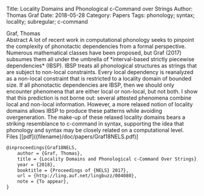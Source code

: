 Title: Locality Domains and Phonological c-Command over Strings
Author: Thomas Graf
Date: 2018-05-28
Category: Papers
Tags: phonology; syntax; locality; subregular; c-command

<div markdown class="authors">
Graf, Thomas
</div>

<div markdown class="abstract">
<span id="abstract-title">Abstract</span>
A lot of recent work in computational phonology seeks to pinpoint the complexity of phonotactic dependencies from a formal perspective. Numerous mathematical classes have been proposed, but Graf (2017) subsumes them all under the umbrella of *interval-based strictly piecewise dependencies* (IBSP). IBSP treats all phonological structures as strings that are subject to non-local constraints. Every local dependency is reanalyzed as a non-local constraint that is restricted to a locality domain of bounded size. If all phonotactic dependencies are IBSP, then we should only encounter phenomena that are either local or non-local, but not both. I show that this prediction is not borne out: several attested phenomena combine local and non-local information. However, a more relaxed notion of locality domains allows IBSP to produce these patterns while avoiding overgeneration. The make-up of these relaxed locality domains bears a striking resemblance to c-command in syntax, supporting the idea that phonology and syntax may be closely related on a computational level.
</div>

<div markdown class="files">
<span id="files-title">Files</span>
[[pdf]({filename}/doc/papers/Graf18NELS.pdf)]
</div>

~~~latex
@inproceedings{Graf18NELS,
    author = {Graf, Thomas},
    title = {Locality Domains and Phonological c-Command Over Strings},
    year = {2018},
    booktitle = {Proceedings of {NELS} 2017},
    url = {http://ling.auf.net/lingbuzz/004080},
    note = {To appear},
}
~~~
